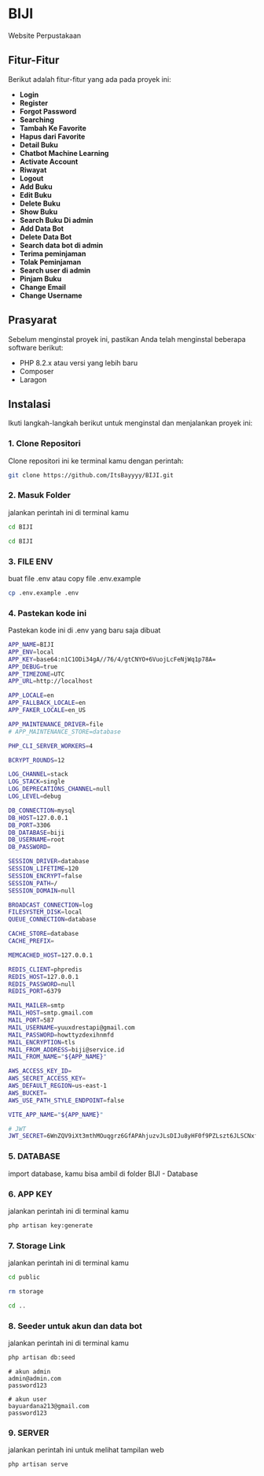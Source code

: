 # BIJI

Website Perpustakaan

## Fitur-Fitur
Berikut adalah fitur-fitur yang ada pada proyek ini:
- **Login**
- **Register**
- **Forgot Password**
- **Searching**
- **Tambah Ke Favorite**
- **Hapus dari Favorite**
- **Detail Buku**
- **Chatbot Machine Learning**
- **Activate Account**
- **Riwayat**
- **Logout**
- **Add Buku**
- **Edit Buku**
- **Delete Buku**
- **Show Buku**
- **Search Buku Di admin**
- **Add Data Bot**
- **Delete Data Bot**
- **Search data bot di admin**
- **Terima peminjaman**
- **Tolak Peminjaman**
- **Search user di admin**
- **Pinjam Buku**
- **Change Email**
- **Change Username**

## Prasyarat

Sebelum menginstal proyek ini, pastikan Anda telah menginstal beberapa software berikut:
- PHP 8.2.x atau versi yang lebih baru
- Composer
- Laragon

## Instalasi

Ikuti langkah-langkah berikut untuk menginstal dan menjalankan proyek ini:

### 1. Clone Repositori
Clone repositori ini ke terminal kamu dengan perintah:
```bash
git clone https://github.com/ItsBayyyy/BIJI.git
```

### 2. Masuk Folder
jalankan perintah ini di terminal kamu
```bash
cd BIJI
```
```bash
cd BIJI
```

### 3. FILE ENV
buat file .env atau copy file .env.example
```bash
cp .env.example .env
```

### 4. Pastekan kode ini
Pastekan kode ini di .env yang baru saja dibuat
```bash
APP_NAME=BIJI
APP_ENV=local
APP_KEY=base64:n1C1ODi34gA//76/4/gtCNYO+6VuojLcFeNjWq1p78A=
APP_DEBUG=true
APP_TIMEZONE=UTC
APP_URL=http://localhost

APP_LOCALE=en
APP_FALLBACK_LOCALE=en
APP_FAKER_LOCALE=en_US

APP_MAINTENANCE_DRIVER=file
# APP_MAINTENANCE_STORE=database

PHP_CLI_SERVER_WORKERS=4

BCRYPT_ROUNDS=12

LOG_CHANNEL=stack
LOG_STACK=single
LOG_DEPRECATIONS_CHANNEL=null
LOG_LEVEL=debug

DB_CONNECTION=mysql
DB_HOST=127.0.0.1
DB_PORT=3306
DB_DATABASE=biji
DB_USERNAME=root
DB_PASSWORD=

SESSION_DRIVER=database
SESSION_LIFETIME=120
SESSION_ENCRYPT=false
SESSION_PATH=/
SESSION_DOMAIN=null

BROADCAST_CONNECTION=log
FILESYSTEM_DISK=local
QUEUE_CONNECTION=database

CACHE_STORE=database
CACHE_PREFIX=

MEMCACHED_HOST=127.0.0.1

REDIS_CLIENT=phpredis
REDIS_HOST=127.0.0.1
REDIS_PASSWORD=null
REDIS_PORT=6379

MAIL_MAILER=smtp
MAIL_HOST=smtp.gmail.com
MAIL_PORT=587
MAIL_USERNAME=yuuxdrestapi@gmail.com
MAIL_PASSWORD=howttyzdexihnmfd
MAIL_ENCRYPTION=tls
MAIL_FROM_ADDRESS=biji@service.id
MAIL_FROM_NAME="${APP_NAME}"

AWS_ACCESS_KEY_ID=
AWS_SECRET_ACCESS_KEY=
AWS_DEFAULT_REGION=us-east-1
AWS_BUCKET=
AWS_USE_PATH_STYLE_ENDPOINT=false

VITE_APP_NAME="${APP_NAME}"

# JWT
JWT_SECRET=6WnZQV9iXt3mthMOuqgrz6GfAPAhjuzvJLsDIJu8yHF0f9PZLszt6JLSCNxfLUlL
```

### 5. DATABASE
import database, kamu bisa ambil di folder BIJI - Database

### 6. APP KEY
jalankan perintah ini di terminal kamu
```bash
php artisan key:generate
```

### 7. Storage Link
jalankan perintah ini di terminal kamu
```bash
cd public
```
```bash
rm storage
```
```bash
cd ..
```

### 8. Seeder untuk akun dan data bot
jalankan perintah ini di terminal kamu
```bash
php artisan db:seed
```
```
# akun admin
admin@admin.com
password123

# akun user
bayuardana213@gmail.com
password123
```

### 9. SERVER
jalankan perintah ini untuk melihat tampilan web
```bash
php artisan serve
```
